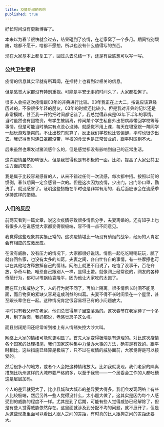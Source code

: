 ```yaml
---
title: 疫情期间的感想
published: true
---
```


好长时间没有更新博客了。

本来以为春节很快就会过去，结果碰到了疫情，在老家窝了一个多月。期间特别颓废，啥都不愿干，啥都不愿想，所以也没有什么值得写的东西。

现在大家基本上都复工了，回过头去总结一下，还是有些感想可以写一写。

### 公共卫生意识

疫情的信息其实早就有所耳闻，在推特上也看到过相关的信息。

但是感觉大家都没有特别重视。可能是平安无事的时间久了，大家都松懈了。

很多人会把这次疫情跟03年的非典进行比较。03年我正在上大二，按说应该算经历过的，不像很多年轻的朋友，03年的时候还比较小。但是我对非典的记忆还是非常模糊，甚至我一开始把时间都记错了，我总觉得非典是03年下半年的事情。当时虽然也有囤物资，有学生被隔离，传闻某个学生私自外出把病毒带回学校等等事情。但是可能当时确实有点没心没肺，就感觉不用上课，每天在寝室跟一帮同学一起玩游戏挺爽的。不让出校门就算了，反正我们学校也比较偏僻，平时也很少出去。我记得当时连口罩都没带，学校的食堂也是正常营业的，跟平时区别不大。

后来虽然也爆发过猪流感什么的，但是感觉都没有影响到自己的正常生活。

这次疫情虽然影响很大，但是我觉得也是有积极的一面。比如，提高了大家公共卫生方面的知识。

我是属于比较容易感冒的人，从来不错过任何一次流感，每次都中招。按照以前的惯例，春节期间一定会感冒一次的。但是这次因为疫情，少出门，出门带口罩，勤洗手，就没感冒了。证明这些措施在平时也是非常有用的，我后面应该会在流感季保持这样的措施。

### 人们的反应

前两天看到一篇文章，说这次疫情导致很多情侣分手，夫妻离婚的。还有知乎上也有很多人在说感觉大家都变得很极端，容不得一点不同意见。

我觉得这些现象其实挺正常的。这次疫情堪比一场没有硝烟的战争，经历的人肯定会有相应的应激反应。

在没有威胁，没有压力的情况下，大家都很好说话。情侣一起吃吃喝喝玩玩，腻了就各回各家，也没有太多的纠葛。夫妻之间，各自忙各自的事情，有一些摩擦也可以在其他地方释放掉自己的情绪。网络上就更不用说了，吃饱了没事干，百花齐放，争奇斗艳，唯恐自己跟别人一样，显得土鳖。就像网上经常说的，网友的各种奇葩行为，都可以甩锅给袁隆平，因为他让大家吃的太饱了。

而在压力和威胁之下，人的行为就不同了，再加上隔离。很多情侣长时间不能见面，而且物资的紧缺又容易造成利益的纠葛。夫妻不得不长时间呆在一个屋里，甚至跟长辈住在一起。这种情况肯定很容易将已有的小问题放大。

平时只有我父母在老家，他们总觉得屋子里空落落的。这次春节在老家待了一个多月，到了后面，我妈都说，老感觉房子这么挤。

而且封闭期间还经常听到楼上有人情绪失控大吵大叫。

网络上大家的情绪可能就更明显了。首先大家变得极端是有道理的。对比这次疫情各个国家的处理措施，我们国家这种集中力量办大事的方法，确实是有效的。跟平时相比，这些措施已经算是极端了，只不过在疫情的威胁面前，大家觉得是可以接受的。

然后很多小的地方，或者个人会把这种情绪放大。比如我就发现，我们老家的隔离措施比杭州这样的大城市要严格的多，以至于我爸——一个居委会工作的人都吐槽这是层层加码。

个人的差异就更大了，比小县城和大城市的差异要大得多。我们会发现网络上有些人比较极端，然后另外一些人觉得没什么，太小题大做了。这其实是因为每个人感受到的威胁的程度不一样。尤其是到了后期，可能有些人觉得威胁已经解除了，但是有些人觉得威胁依然存在。这里面就涉及到分配不均的问题，就不展开了，但是从这些现象里面可以看出人跟人之间的差距，有时真的比人跟狗之间的差距还要大。

